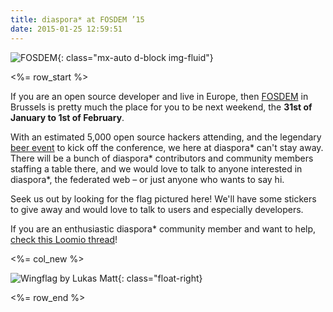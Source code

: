 ```yaml
---
title: diaspora* at FOSDEM ’15
date: 2015-01-25 12:59:51
---
```


![FOSDEM](<%= static_url("blog/2015-01-25/Selection_050.png") %>){: class="mx-auto d-block img-fluid"}

<%= row_start %>

If you are an open source developer and live in Europe, then [FOSDEM](https://fosdem.org) in Brussels is pretty much the place for you to be next weekend, the **31st of January to 1st of February**.

With an estimated 5,000 open source hackers attending, and the legendary [beer event](https://fosdem.org/2015/news/2015-01-23-beerevent/) to kick off the conference, we here at diaspora* can't stay away. There will be a bunch of diaspora* contributors and community members staffing a table there, and we would love to talk to anyone interested in diaspora*, the federated web – or just anyone who wants to say hi.

Seek us out by looking for the flag pictured here! We'll have some stickers to give away and would love to talk to users and especially developers.

If you are an enthusiastic diaspora* community member and want to help, [check this Loomio thread](https://www.loomio.org/d/HUkryp3Q/diaspora-on-fosdem-2015)!

<%= col_new %>

![Wingflag by Lukas Matt](<%= static_url("blog/2015-01-25/kakemono.png") %>){: class="float-right}

<%= row_end %>
